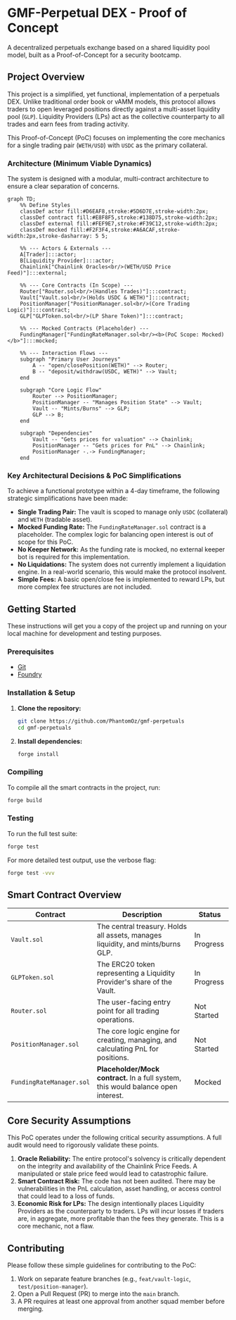 # GMF-Perpetual DEX - Proof of Concept

A decentralized perpetuals exchange based on a shared liquidity pool model, built as a Proof-of-Concept for a security bootcamp.

## Project Overview

This project is a simplified, yet functional, implementation of a perpetuals DEX. Unlike traditional order book or vAMM models, this protocol allows traders to open leveraged positions directly against a multi-asset liquidity pool (`GLP`). Liquidity Providers (LPs) act as the collective counterparty to all trades and earn fees from trading activity.

This Proof-of-Concept (PoC) focuses on implementing the core mechanics for a single trading pair (`WETH/USD`) with `USDC` as the primary collateral.

### Architecture (Minimum Viable Dynamics)

The system is designed with a modular, multi-contract architecture to ensure a clear separation of concerns.

```mermaid
graph TD;
    %% Define Styles
    classDef actor fill:#D6EAF8,stroke:#5D6D7E,stroke-width:2px;
    classDef contract fill:#E8F8F5,stroke:#138D75,stroke-width:2px;
    classDef external fill:#FEF9E7,stroke:#F39C12,stroke-width:2px;
    classDef mocked fill:#F2F3F4,stroke:#A6ACAF,stroke-width:2px,stroke-dasharray: 5 5;

    %% --- Actors & Externals ---
    A[Trader]:::actor;
    B[Liquidity Provider]:::actor;
    Chainlink["Chainlink Oracles<br/>(WETH/USD Price Feed)"]:::external;

    %% --- Core Contracts (In Scope) ---
    Router["Router.sol<br/>(Handles Trades)"]:::contract;
    Vault["Vault.sol<br/>(Holds USDC & WETH)"]:::contract;
    PositionManager["PositionManager.sol<br/>(Core Trading Logic)"]:::contract;
    GLP["GLPToken.sol<br/>(LP Share Token)"]:::contract;

    %% --- Mocked Contracts (Placeholder) ---
    FundingManager["FundingRateManager.sol<br/><b>(PoC Scope: Mocked)</b>"]:::mocked;

    %% --- Interaction Flows ---
    subgraph "Primary User Journeys"
        A -- "open/closePosition(WETH)" --> Router;
        B -- "deposit/withdraw(USDC, WETH)" --> Vault;
    end

    subgraph "Core Logic Flow"
        Router --> PositionManager;
        PositionManager -- "Manages Position State" --> Vault;
        Vault -- "Mints/Burns" --> GLP;
        GLP --> B;
    end
    
    subgraph "Dependencies"
        Vault -- "Gets prices for valuation" --> Chainlink;
        PositionManager -- "Gets prices for PnL" --> Chainlink;
        PositionManager -.-> FundingManager;
    end
```

### Key Architectural Decisions & PoC Simplifications

To achieve a functional prototype within a 4-day timeframe, the following strategic simplifications have been made:

  * **Single Trading Pair:** The vault is scoped to manage only `USDC` (collateral) and `WETH` (tradable asset).
  * **Mocked Funding Rate:** The `FundingRateManager.sol` contract is a placeholder. The complex logic for balancing open interest is out of scope for this PoC.
  * **No Keeper Network:** As the funding rate is mocked, no external keeper bot is required for this implementation.
  * **No Liquidations:** The system does not currently implement a liquidation engine. In a real-world scenario, this would make the protocol insolvent.
  * **Simple Fees:** A basic open/close fee is implemented to reward LPs, but more complex fee structures are not included.

## Getting Started

These instructions will get you a copy of the project up and running on your local machine for development and testing purposes.

### Prerequisites

  * [Git](https://git-scm.com/book/en/v2/Getting-Started-Installing-Git)
  * [Foundry](https://book.getfoundry.sh/getting-started/installation)

### Installation & Setup

1.  **Clone the repository:**

    ```sh
    git clone https://github.com/PhantomOz/gmf-perpetuals
    cd gmf-perpetuals
    ```

2.  **Install dependencies:**

    ```sh
    forge install
    ```

### Compiling

To compile all the smart contracts in the project, run:

```sh
forge build
```

### Testing

To run the full test suite:

```sh
forge test
```

For more detailed test output, use the verbose flag:

```sh
forge test -vvv
```

## Smart Contract Overview

| Contract                 | Description                                                                       | Status        |
| ------------------------ | --------------------------------------------------------------------------------- | ------------- |
| `Vault.sol`              | The central treasury. Holds all assets, manages liquidity, and mints/burns GLP.      | In Progress   |
| `GLPToken.sol`           | The ERC20 token representing a Liquidity Provider's share of the Vault.             | In Progress   |
| `Router.sol`             | The user-facing entry point for all trading operations.                           | Not Started   |
| `PositionManager.sol`    | The core logic engine for creating, managing, and calculating PnL for positions.  | Not Started   |
| `FundingRateManager.sol` | **Placeholder/Mock contract.** In a full system, this would balance open interest.     | Mocked        |

## Core Security Assumptions

This PoC operates under the following critical security assumptions. A full audit would need to rigorously validate these points.

1.  **Oracle Reliability:** The entire protocol's solvency is critically dependent on the integrity and availability of the Chainlink Price Feeds. A manipulated or stale price feed would lead to catastrophic failure.
2.  **Smart Contract Risk:** The code has not been audited. There may be vulnerabilities in the PnL calculation, asset handling, or access control that could lead to a loss of funds.
3.  **Economic Risk for LPs:** The design intentionally places Liquidity Providers as the counterparty to traders. LPs will incur losses if traders are, in aggregate, more profitable than the fees they generate. This is a core mechanic, not a flaw.

## Contributing

Please follow these simple guidelines for contributing to the PoC:

1.  Work on separate feature branches (e.g., `feat/vault-logic`, `test/position-manager`).
2.  Open a Pull Request (PR) to merge into the `main` branch.
3.  A PR requires at least one approval from another squad member before merging.
